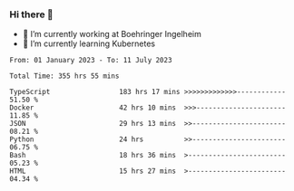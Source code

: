 ### Hi there 👋
- 🔭 I’m currently working at Boehringer Ingelheim
- 🌱 I’m currently learning Kubernetes

 
<!--START_SECTION:waka-->

```text
From: 01 January 2023 - To: 11 July 2023

Total Time: 355 hrs 55 mins

TypeScript                 183 hrs 17 mins >>>>>>>>>>>>>------------   51.50 %
Docker                     42 hrs 10 mins  >>>----------------------   11.85 %
JSON                       29 hrs 13 mins  >>-----------------------   08.21 %
Python                     24 hrs          >>-----------------------   06.75 %
Bash                       18 hrs 36 mins  >------------------------   05.23 %
HTML                       15 hrs 27 mins  >------------------------   04.34 %
```

<!--END_SECTION:waka-->

 
